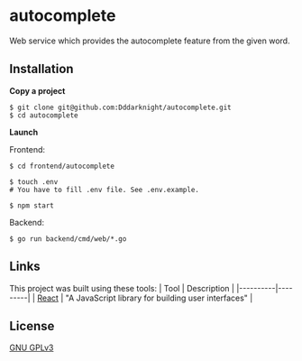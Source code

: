 # autocomplete

Web service which provides the autocomplete feature from the given word.

## Installation
**Copy a project**
```
$ git clone git@github.com:Dddarknight/autocomplete.git
$ cd autocomplete 
```

**Launch**

Frontend:
```
$ cd frontend/autocomplete

$ touch .env
# You have to fill .env file. See .env.example.

$ npm start
```

Backend:
```
$ go run backend/cmd/web/*.go
```

## Links
This project was built using these tools:
| Tool | Description |
|----------|---------|
| [React](https://reactjs.org/) |  "A JavaScript library for building user interfaces" |

## License
[GNU GPLv3](https://choosealicense.com/licenses/gpl-3.0/)
